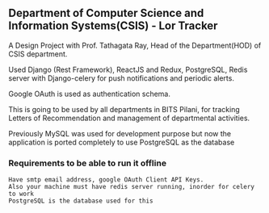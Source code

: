 ## Department of Computer Science and Information Systems(CSIS) - Lor Tracker
A Design Project with Prof. Tathagata Ray, Head of the Department(HOD) of CSIS department.

Used Django (Rest Framework), ReactJS and Redux, PostgreSQL, Redis server with Django-celery for push notifications and periodic alerts.

Google OAuth is used as authentication schema.

This is going to be used by all departments in BITS Pilani, for tracking Letters of Recommendation and management of departmental activities.

Previously MySQL was used for development purpose but now the application is ported completely to use PostgreSQL as the database
### Requirements to be able to run it offline
    Have smtp email address, google OAuth Client API Keys.
    Also your machine must have redis server running, inorder for celery to work
    PostgreSQL is the database used for this
    
